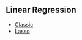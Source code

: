 ## Linear Regression
* [Classic](https://github.com/bochendong/Machine-learning/edit/master/Linear_regression/)
* [Lasso](https://github.com/bochendong/Machine-learning/edit/master/Linear_regression/Lasso)
